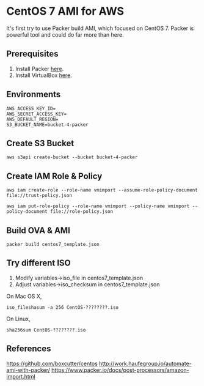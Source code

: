 # CentOS 7 AMI for AWS

It's first try to use Packer build AMI, which focused on CentOS 7. Packer is powerful tool and could do far more than here.

## Prerequisites

1. Install Packer [here][e4cf82c3].
2. Install VirtualBox [here][480dd043].

  [e4cf82c3]: https://www.packer.io/intro/getting-started/install.html "here"
  [480dd043]: https://www.virtualbox.org/ "here"

## Environments

```
AWS_ACCESS_KEY_ID=
AWS_SECRET_ACCESS_KEY=
AWS_DEFAULT_REGION=
S3_BUCKET_NAME=bucket-4-packer
```
## Create S3 Bucket
```
aws s3api create-bucket --bucket bucket-4-packer
```

## Create IAM Role & Policy
```
aws iam create-role --role-name vmimport --assume-role-policy-document file://trust-policy.json

aws iam put-role-policy --role-name vmimport --policy-name vmimport --policy-document file://role-policy.json
```


## Build OVA & AMI
```
packer build centos7_template.json
```


## Try different ISO

1. Modify variables->iso_file in centos7_template.json
2. Adjust variables->iso_checksum in centos7_template.json

On Mac OS X,
```
iso_fileshasum -a 256 CentOS-????????.iso
```

On Linux,
```
sha256sum CentOS-????????.iso
```

## References
https://github.com/boxcutter/centos
http://work.haufegroup.io/automate-ami-with-packer/
https://www.packer.io/docs/post-processors/amazon-import.html
